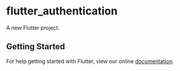 # flutter_authentication

A new Flutter project.

## Getting Started

For help getting started with Flutter, view our online
[documentation](https://flutter.io/).

